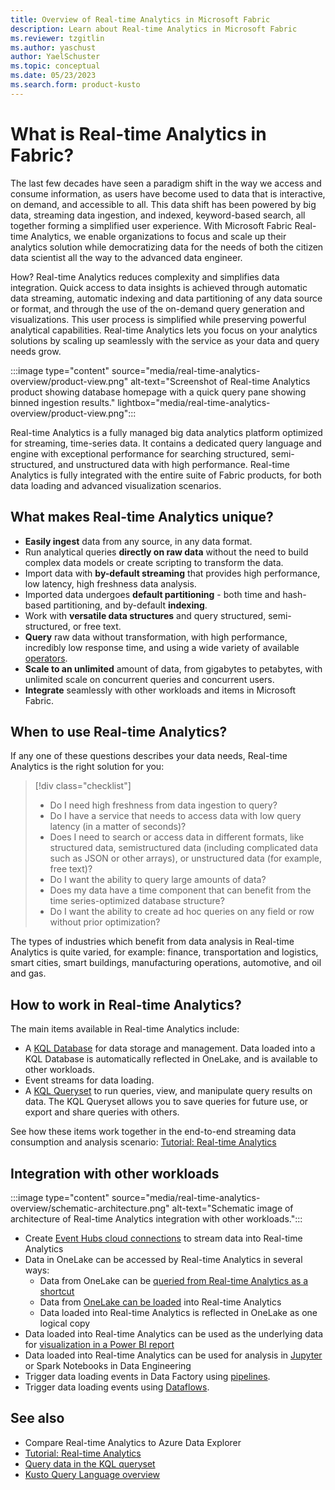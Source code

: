 ```yaml
---
title: Overview of Real-time Analytics in Microsoft Fabric
description: Learn about Real-time Analytics in Microsoft Fabric
ms.reviewer: tzgitlin
ms.author: yaschust
author: YaelSchuster
ms.topic: conceptual
ms.date: 05/23/2023
ms.search.form: product-kusto
---
```

# What is Real-time Analytics in Fabric?

The last few decades have seen a paradigm shift in the way we access and consume information, as users have become used to data that is interactive, on demand, and accessible to all. This data shift has been powered by big data, streaming data ingestion, and indexed, keyword-based search, all together forming a simplified user experience. With Microsoft Fabric Real-time Analytics, we enable organizations to focus and scale up their analytics solution while democratizing data for the needs of both the citizen data scientist all the way to the advanced data engineer.

How? Real-time Analytics reduces complexity and simplifies data integration. Quick access to data insights is achieved through automatic data streaming, automatic indexing and data partitioning of any data source or format, and through the use of the on-demand query generation and visualizations. This user process is simplified while preserving powerful analytical capabilities. Real-time Analytics lets you focus on your analytics solutions by scaling up seamlessly with the service as your data and query needs grow.

:::image type="content" source="media/real-time-analytics-overview/product-view.png" alt-text="Screenshot of Real-time Analytics product showing database homepage with a quick query pane showing binned ingestion results." lightbox="media/real-time-analytics-overview/product-view.png":::

Real-time Analytics is a fully managed big data analytics platform optimized for streaming, time-series data. It contains a dedicated query language and engine with exceptional performance for searching structured, semi-structured, and unstructured data with high performance. Real-time Analytics is fully integrated with the entire suite of Fabric products, for both data loading and advanced visualization scenarios.

## What makes Real-time Analytics unique?

* **Easily ingest** data from any source, in any data format.
* Run analytical queries **directly on raw data** without the need to build complex data models or create scripting to transform the data.
* Import data with **by-default streaming** that provides high performance, low latency, high freshness data analysis.
* Imported data undergoes **default partitioning** - both time and hash-based partitioning, and by-default **indexing**.
* Work with **versatile data structures** and query structured, semi-structured, or free text.
* **Query** raw data without transformation, with high performance, incredibly low response time, and using a wide variety of available [operators](/azure/data-explorer/kusto/query/index?context=/fabric/context/context). 
* **Scale to an unlimited** amount of data, from gigabytes to petabytes, with unlimited scale on concurrent queries and concurrent users.
* **Integrate** seamlessly with other workloads and items in Microsoft Fabric.

## When to use Real-time Analytics?

If any one of these questions describes your data needs, Real-time Analytics is the right solution for you:

> [!div class="checklist"]
> * Do I need high freshness from data ingestion to query?
> * Do I have a service that needs to access data with low query latency (in a matter of seconds)?
> * Does I need to search or access data in different formats, like structured data, semistructured data (including complicated data such as JSON or other arrays), or unstructured data (for example, free text)?
> * Do I want the ability to query large amounts of data?
> * Does my data have a time component that can benefit from the time series-optimized database structure?
> * Do I want the ability to create ad hoc queries on any field or row without prior optimization?

The types of industries which benefit from data analysis in Real-time Analytics is quite varied, for example: finance, transportation and logistics, smart cities, smart buildings, manufacturing operations, automotive, and oil and gas.

## How to work in Real-time Analytics?

The main items available in Real-time Analytics include:

* A [KQL Database](create-database.md) for data storage and management. Data loaded into a KQL Database is automatically reflected in OneLake, and is available to other workloads.
* Event streams for data loading. 
* A [KQL Queryset](kusto-query-set.md) to run queries, view, and manipulate query results on data. The KQL Queryset allows you to save queries for future use, or export and share queries with others.

See how these items work together in the end-to-end streaming data consumption and analysis scenario: [Tutorial: Real-time Analytics](realtime-analytics-tutorial.md)

## Integration with other workloads

:::image type="content" source="media/real-time-analytics-overview/schematic-architecture.png" alt-text="Schematic image of architecture of Real-time Analytics integration with other workloads.":::

* Create [Event Hubs cloud connections](get-data-event-hub.md) to stream data into Real-time Analytics
* Data in OneLake can be accessed by Real-time Analytics in several ways:
    * Data from OneLake can be [queried from Real-time Analytics as a shortcut](onelake-shortcut.md)
    * Data from [OneLake can be loaded](get-data-onelake.md) into Real-time Analytics
    * Data loaded into Real-time Analytics is reflected in OneLake as one logical copy
* Data loaded into Real-time Analytics can be used as the underlying data for [visualization in a Power BI report](create-powerbi-report.md)
* Data loaded into Real-time Analytics can be used for analysis in [Jupyter](jupyter-notebook.md) or Spark Notebooks in Data Engineering
* Trigger data loading events in Data Factory using [pipelines](../data-factory/connector-overview.md#supported-data-stores-in-data-pipeline).
* Trigger data loading events using [Dataflows](../data-factory/connector-overview.md#supported-data-connectors-in-dataflows).

## See also

* Compare Real-time Analytics to Azure Data Explorer
* [Tutorial: Real-time Analytics](realtime-analytics-tutorial.md)
* [Query data in the KQL queryset](kusto-query-set.md)
* [Kusto Query Language overview](/azure/data-explorer/kusto/query/index?context=/fabric/context/context)
